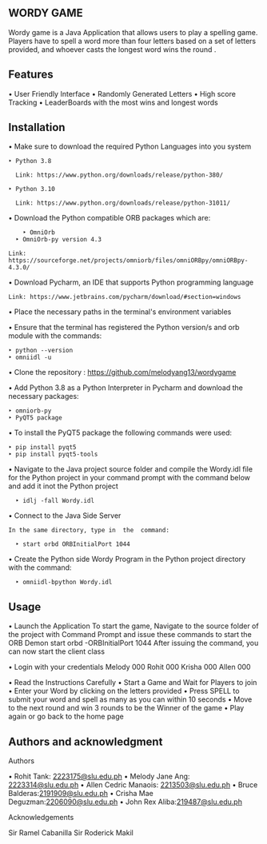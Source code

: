 WORDY GAME
--------------------------------------------------------------------------------------------
Wordy game is a Java Application that allows users to play a spelling game. Players have to 
spell a word more than four letters based on a set of letters provided, and whoever casts 
the longest word wins the round .

Features
--------------------------------------------------------------------------------------------
• User Friendly Interface
• Randomly Generated Letters
• High score Tracking
• LeaderBoards with the most wins and longest words


Installation
--------------------------------------------------------------------------------------------
• Make sure to download the required Python Languages into you system 

	‣ Python 3.8

	  Link: https://www.python.org/downloads/release/python-380/

	‣ Python 3.10

	  Link: https://www.python.org/downloads/release/python-31011/

• Download the Python compatible ORB packages which are: 

    	‣ OmniOrb 
      ‣ OmniOrb-py version 4.3 
   
 	Link: https://sourceforge.net/projects/omniorb/files/omniORBpy/omniORBpy-4.3.0/

• Download Pycharm, an IDE that supports Python programming language 
  
	Link: https://www.jetbrains.com/pycharm/download/#section=windows


• Place the necessary paths in the terminal's environment variables 

• Ensure that the terminal has registered the Python version/s and orb module
  with the commands:

   	‣ python --version 
 	‣ omniidl -u 

• Clone the repository : https://github.com/melodyang13/wordygame

• Add Python 3.8 as a Python Interpreter in Pycharm and download the necessary packages: 
 
  	‣ omniorb-py
 	‣ PyQT5 package

• To install the PyQT5 package the following commands were used: 

	‣ pip install pyqt5
	‣ pip install pyqt5-tools
   

• Navigate to the Java project source folder and compile the Wordy.idl file for the 
  Python project in your command prompt with the command below and add it inot the Python project 

      ‣ idlj -fall Wordy.idl 

• Connect to the Java Side Server

    In the same directory, type in  the  command:

      ‣ start orbd ORBInitialPort 1044

• Create the Python side Wordy Program in the Python project directory with the command:

      ‣ omniidl-bpython Wordy.idl  


Usage
--------------------------------------------------------------------------------------------

• Launch the Application
To start the game, Navigate to the source folder of the project with Command Prompt and
issue these commands to start the ORB Demon start orbd -ORBInitialPort 1044 After issuing
the command, you can now start the client class

• Login with your credentials
	Melody  000	
	Rohit   000
	Krisha  000
	Allen   000

• Read the Instructions Carefully
• Start a Game and Wait for Players to join
• Enter your Word by clicking on the letters provided
• Press SPELL to submit your word and spell as many as you can within 10 seconds
• Move to the next round and win 3 rounds to be the Winner of the game
• Play again or go back to the home page


Authors and acknowledgment
--------------------------------------------------------------------------------------------

Authors

• Rohit Tank: 2223175@slu.edu.ph
• Melody Jane Ang: 2223314@slu.edu.ph
• Allen Cedric Manaois: 2213503@slu.edu.ph
• Bruce Balderas:2191909@slu.edu.ph
• Crisha Mae Deguzman:2206090@slu.edu.ph
• John Rex Aliba:219487@slu.edu.ph

Acknowledgements

Sir Ramel Cabanilla
Sir Roderick Makil
